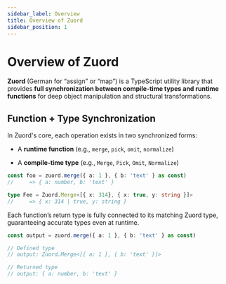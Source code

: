```yaml
---
sidebar_label: Overview  
title: Overview of Zuord  
sidebar_position: 1  
---
```


# Overview of Zuord

**Zuord** (German for “assign” or “map”) is a TypeScript utility library that provides **full synchronization between compile-time types and runtime functions** for deep object manipulation and structural transformations.

## Function + Type Synchronization

In Zuord's core, each operation exists in two synchronized forms:

- A **runtime function** (e.g., `merge`, `pick`, `omit`, `normalize`)

- A **compile-time type** (e.g., `Merge`, `Pick`, `Omit`, `Normalize`)

```ts
const foo = zuord.merge({ a: 1 }, { b: 'text' } as const)
//     => { a: number, b: 'text' }

type Fee = Zuord.Merge<[{ x: 314}, { x: true, y: string }]>
//     => { x: 314 | true, y: string }
```

Each function’s return type is fully connected to its matching Zuord type, guaranteeing accurate types even at runtime.

```typescript
const output = zuord.merge({ a: 1 }, { b: 'text' } as const)

// Defined type
// output: Zuord.Merge<[{ a: 1 }, { b: 'text' }]>

// Returned type
// output: { a: number, b: 'text' }
```